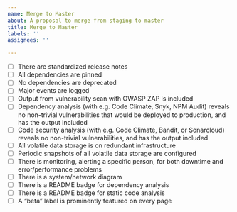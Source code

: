 ```yaml
---
name: Merge to Master
about: A proposal to merge from staging to master
title: Merge to Master
labels: ''
assignees: ''

---
```


- [ ] There are standardized release notes
- [ ] All dependencies are pinned
- [ ] No dependencies are deprecated
- [ ] Major events are logged
- [ ] Output from vulnerability scan with OWASP ZAP is included
- [ ] Dependency analysis (with e.g. Code Climate, Snyk, NPM Audit) reveals no non-trivial vulnerabilities that would be deployed to production, and has the output included
- [ ] Code security analysis (with e.g. Code Climate, Bandit, or Sonarcloud) reveals no non-trivial vulnerabilities, and has the output included
- [ ] All volatile data storage is on redundant infrastructure
- [ ] Periodic snapshots of all volatile data storage are configured
- [ ] There is monitoring, alerting a specific person, for both downtime and error/performance problems
- [ ] There is a system/network diagram
- [ ] There is a README badge for dependency analysis
- [ ] There is a README badge for static code analysis
- [ ] A “beta” label is prominently featured on every page
